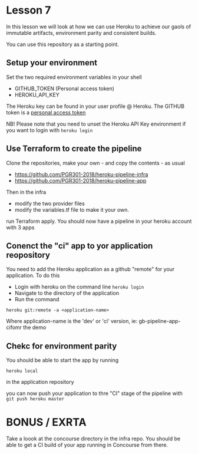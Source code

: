 # Lesson 7
In this lesson we will look at how we can use Heroku to achieve our gaols of immutable artifacts,
environment parity and consistent builds.

You can use this repository as a starting point.

## Setup your environment

Set the two required environment variables in your shell

* GITHUB_TOKEN (Personal access token)
* HEROKU_API_KEY  

The Heroku key can be found in your user profile @ Heroku. The GITHUB token is a [personal access
token](https://help.github.com/articles/creating-a-personal-access-token-for-the-command-line/)

NB! Please note that you need to unset the Heroku API Key environment if you want to login with ```heroku login```

## Use Terraform to create the pipeline 

Clone  the repositories, make your own - and copy the contents - as usual 

- https://github.com/PGR301-2018/heroku-pipeline-infra
- https://github.com/PGR301-2018/heroku-pipeline-app

Then in the infra 

- modify the two provider files
- modify the variables.tf file to make it your own.

run Terraform apply. You should now have a pipeline in your heroku account with 3 apps 

## Conenct the "ci" app to yor application reopository

You need to add the Heroku application as a github "remote" for your application. To do this 

- Login with heroku on the command line ```heroku login```
- Navigate to the directory of the application
- Run the command 
```
heroku git:remote -a <application-name> 
```
Where application-name is the 'dev' or 'ci' version, ie: gb-pipeline-app-cifomr the demo

## Chekc for environment parity

You should be able to start the app by running 

```heroku local```

in the application repository

you can now push your application to thre "CI" stage of the pipeline with ```git push heroku master```

# BONUS / EXRTA

Take a loook at the concourse directory in the infra repo. You should be able to get a CI build of your app running in Concourse from there. 




